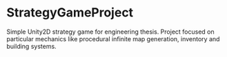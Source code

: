 # StrategyGameProject
Simple Unity2D strategy game for engineering thesis. Project focused on particular mechanics like procedural infinite map generation, inventory and building systems.
